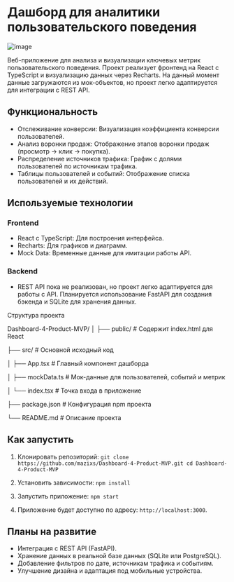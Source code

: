 # Дашборд для аналитики пользовательского поведения
![image](https://github.com/user-attachments/assets/72b99d12-1142-46cf-b88f-97c4277b163a)

Веб-приложение для анализа и визуализации ключевых метрик пользовательского поведения. Проект реализует фронтенд на React с TypeScript и визуализацию данных через Recharts. На данный момент данные загружаются из мок-объектов, но проект легко адаптируется для интеграции с REST API.

## Функциональность

- Отслеживание конверсии: Визуализация коэффициента конверсии пользователей.
- Анализ воронки продаж: Отображение этапов воронки продаж (просмотр → клик → покупка).
- Распределение источников трафика: График с долями пользователей по источникам трафика.
- Таблицы пользователей и событий: Отображение списка пользователей и их действий.

## Используемые технологии

### Frontend

- React с TypeScript: Для построения интерфейса.
- Recharts: Для графиков и диаграмм.
- Mock Data: Временные данные для имитации работы API.

### Backend

- REST API пока не реализован, но проект легко адаптируется для работы с API. Планируется использование FastAPI для создания бэкенда и SQLite для хранения данных.

Структура проекта

Dashboard-4-Product-MVP/
│
├── public/                # Содержит index.html для React

├── src/                   # Основной исходный код

│   ├── App.tsx            # Главный компонент дашборда

│   ├── mockData.ts        # Мок-данные для пользователей, событий и метрик

│   └── index.tsx          # Точка входа в приложение

├── package.json           # Конфигурация npm проекта

└── README.md              # Описание проекта

## Как запустить

1. Клонировать репозиторий:
    `git clone https://github.com/mazixs/Dashboard-4-Product-MVP.git cd Dashboard-4-Product-MVP`
    
2. Установить зависимости:
    `npm install`
    
3. Запустить приложение:
    `npm start`
    
4. Приложение будет доступно по адресу:
   `http://localhost:3000`.

## Планы на развитие

- Интеграция с REST API (FastAPI).
- Хранение данных в реальной базе данных (SQLite или PostgreSQL).
- Добавление фильтров по дате, источникам трафика и событиям.
- Улучшение дизайна и адаптация под мобильные устройства.
